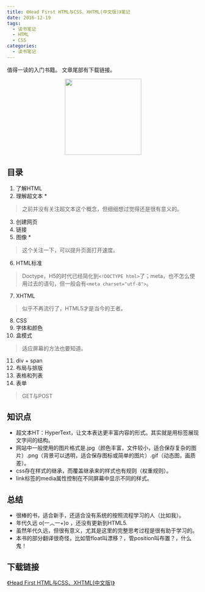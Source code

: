```yaml
---
title: 《Head First HTML与CSS、XHTML(中文版)》笔记
date: 2016-12-19
tags: 
  - 读书笔记
  - HTML
  - CSS 
categories: 
  - 读书笔记
---
```


值得一读的入门书籍。
文章尾部有下载链接。

<!--more-->

<img src="/images/blog/Head First HTML与CSS、XHTML.png" style="width:200px;margin:0 auto;display:block;">

## 目录

 1. 了解HTML
 2. 理解超文本 \*

> 之前并没有关注超文本这个概念，但细细想过觉得还是很有意义的。

 3. 创建网页
 4. 链接
 5. 图像 \*

> 这个关注一下，可以提升页面打开速度。

 6. HTML标准

> Doctype，H5的时代已经简化到`<!DOCTYPE html>`了；meta，也不怎么使用过去的语句，但一般会有`<meta charset="utf-8">`。

 7. XHTML

> 似乎不再流行了，HTML5才是当今的王者。

 8. CSS
 9. 字体和颜色
 10. 盒模式

> 适应屏幕的方法也要知道。

 11. div + span
 12. 布局与排版
 13. 表格和列表
 14. 表单

> GET与POST

## 知识点

- 超文本HT：HyperText，让文本表达更丰富内容的形式。其实就是用标签展现文字间的结构。
- 网站中一般使用的图片格式是.jpg（颜色丰富，文件较小，适合保存复杂的图片）.png（背景可以透明，适合保存图标或简单的图片）.gif（动态图，画质差）。
- css存在样式的继承，而覆盖继承来的样式也有规则（权重规则）。
- link标签的media属性控制在不同屏幕中显示不同的样式。

## 总结

- 很棒的书，适合新手，还适合没有系统的按照流程学习的人（比如我）。
- 年代久远 o(一︿一+)o ，还没有更新到HTML5.
- 虽然年代久远，但很有意义，尤其是这里的完整思考过程是很有助于学习的。
- 本书的部分翻译很奇怪，比如管float叫漂移？，管position叫布置？，什么鬼！

## 下载链接

[《Head First HTML与CSS、XHTML(中文版)》][1]

  [1]: http://pan.baidu.com/s/1qYkyzNI